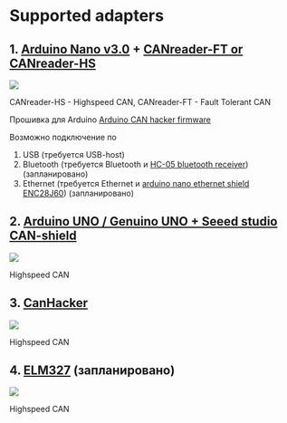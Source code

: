 # Supported adapters

## 1. [Arduino Nano v3.0](https://www.arduino.cc/en/Main/ArduinoBoardNano) + [CANreader-FT or CANreader-HS](canreader-device.md)

![](https://www.arduino.cc/en/uploads/Main/ArduinoNanoFront_3_sm.jpg)

CANreader-HS - Highspeed CAN, CANreader-FT - Fault Tolerant CAN

Прошивка для Arduino [Arduino CAN hacker firmware](https://github.com/autowp/can-usb)

Возможно подключение по

1. USB (требуется USB-host)
2. Bluetooth (требуется Bluetooth и [HC-05 bluetooth receiver](http://www.ebay.com/sch/i.html?_nkw=HC-05%20bluetooth)) (запланировано)
3. Ethernet (требуется Ethernet и [arduino nano ethernet shield ENC28J60](http://www.ebay.com/sch/i.html?_nkw=arduino+nano+ENC28J60)) (запланировано)

## 2. [Arduino UNO / Genuino UNO + Seeed studio CAN-shield](seeed-can-bus-shield.md)

![](http://www.seeedstudio.com/wiki/images/d/de/Can_bus_shield_all.jpg)

Highspeed CAN


## 3. [CanHacker](canhacker.md)

![](http://can.web-box.ru/_mod_files/ce_images/obschij.jpg)

Highspeed CAN

## 4. [ELM327](ELM327.md) (запланировано)

![](http://www.pichoststone.com/pic/nikingstore/EA/EA00026/n5/0.jpg)

Highspeed CAN
